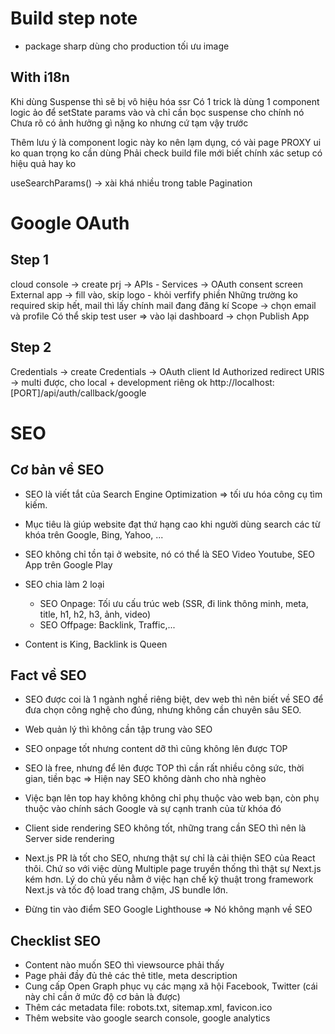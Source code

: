 # Build step note

- package sharp dùng cho production tối ưu image

## With i18n

Khi dùng Suspense thì sẽ bị vô hiệu hóa ssr
Có 1 trick là dùng 1 component logic ảo để setState params vào và chỉ cần bọc suspense cho chính nó
Chưa rõ có ảnh hưởng gì nặng ko nhưng cứ tạm vậy trước

Thêm lưu ý là component logic này ko nên lạm dụng, có vài page PROXY ui ko quan trọng ko cần dùng
Phải check build file mới biết chính xác setup có hiệu quả hay ko

useSearchParams() -> xài khá nhiều trong table Pagination

# Google OAuth

## Step 1

cloud console -> create prj -> APIs - Services -> OAuth consent screen
External app -> fill vào, skip logo - khỏi verfify phiền Những trường ko required skip hết, mail thì lấy chính mail đang đăng kí
Scope -> chọn email và profile Có thể skip test user => vào lại dashboard -> chọn Publish App

## Step 2

Credentials -> create Credentials -> OAuth client Id Authorized redirect URIS -> multi được, cho local + development riêng ok http://localhost:[PORT]/api/auth/callback/google

# SEO

## Cơ bản về SEO

- SEO là viết tắt của Search Engine Optimization => tối ưu hóa công cụ tìm kiếm.

- Mục tiêu là giúp website đạt thứ hạng cao khi người dùng search các từ khóa trên Google, Bing, Yahoo, ...

- SEO không chỉ tồn tại ở website, nó có thể là SEO Video Youtube, SEO App trên Google Play

- SEO chia làm 2 loại

  - SEO Onpage: Tối ưu cấu trúc web (SSR, đi link thông minh, meta, title, h1, h2, h3, ảnh, video)
  - SEO Offpage: Backlink, Traffic,...

- Content is King, Backlink is Queen

## Fact về SEO

- SEO được coi là 1 ngành nghề riêng biệt, dev web thì nên biết về SEO để đưa chọn công nghệ cho đúng, nhưng không cần chuyên sâu SEO.

- Web quản lý thì không cần tập trung vào SEO

- SEO onpage tốt nhưng content dỡ thì cũng không lên được TOP

- SEO là free, nhưng để lên được TOP thì cần rất nhiều công sức, thời gian, tiền bạc => Hiện nay SEO không dành cho nhà nghèo

- Việc bạn lên top hay không không chỉ phụ thuộc vào web bạn, còn phụ thuộc vào chính sách Google và sự cạnh tranh của từ khóa đó

- Client side rendering SEO không tốt, những trang cần SEO thì nên là Server side rendering

- Next.js PR là tốt cho SEO, nhưng thật sự chỉ là cải thiện SEO của React thôi. Chứ so với việc dùng Multiple page truyền thống thì thật sự Next.js kém hơn. Lý do chủ yếu nằm ở việc hạn chế kỹ thuật trong framework Next.js và tốc độ load trang chậm, JS bundle lớn.

- Đừng tin vào điểm SEO Google Lighthouse => Nó không mạnh về SEO

## Checklist SEO

- Content nào muốn SEO thì viewsource phải thấy
- Page phải đầy đủ thẻ các thẻ title, meta description
- Cung cấp Open Graph phục vụ các mạng xã hội Facebook, Twitter (cái này chỉ cần ở mức độ cơ bản là được)
- Thêm các metadata file: robots.txt, sitemap.xml, favicon.ico
- Thêm website vào google search console, google analytics
